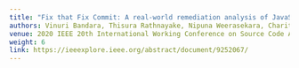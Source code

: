 ```yaml
---
title: "Fix that Fix Commit: A real-world remediation analysis of JavaScript projects"
authors: Vinuri Bandara, Thisura Rathnayake, Nipuna Weerasekara, Charitha Elvitigala, Kenneth Thilakarathna, Primal Wijesekera, Chamath Keppitiyagama
venue: 2020 IEEE 20th International Working Conference on Source Code Analysis and Manipulation (SCAM)
weight: 6
link: https://ieeexplore.ieee.org/abstract/document/9252067/
---
```


